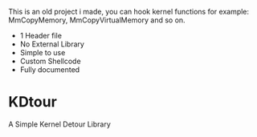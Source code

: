 This is an old project i made, you can hook kernel functions for example: MmCopyMemory, MmCopyVirtualMemory and so on.

 - 1 Header file
 - No External Library
 - Simple to use
 - Custom Shellcode
 - Fully documented

# KDtour
A Simple Kernel Detour Library
